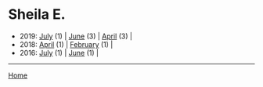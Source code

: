 # Sheila E.

  * 2019: 
      [July](./sheila-e-2019-07.md) (1) | 
      [June](./sheila-e-2019-06.md) (3) | 
      [April](./sheila-e-2019-04.md) (3) | 
  * 2018: 
      [April](./sheila-e-2018-04.md) (1) | 
      [February](./sheila-e-2018-02.md) (1) | 
  * 2016: 
      [July](./sheila-e-2016-07.md) (1) | 
      [June](./sheila-e-2016-06.md) (1) | 

----

[Home](../)
